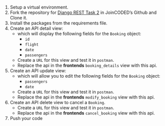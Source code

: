 1. Setup a virtual environment.
2. Fork the repository for [Django REST Task 2](https://github.com/JoinCODED/REST_task_01/) in JoinCODED’s Github and Clone it.
3. Install the packages from the requirements file.
4. Create an API detail view:
    * which will display the following fields for the `Booking` object:
      * `id`
      * `flight`
      * `date`
      * `passengers`
    * Create a `URL` for this view and test it in `postman`.
    * Replace the api in the **frontends** `booking_details` view with this api.
5. Create an API update view:
    * which will allow you to edit the following fields for the `Booking` object:
      * `passengers`
      * `date`
    * Create a `URL` for this view and test it in `postman`.
    * Replace the api in the **frontends** `modify_booking` view with this api.
6. Create an API delete view to cancel a `Booking`.
    * Create a `URL` for this view and test it in `postman`.
    * Replace the api in the **frontends** `cancel_booking` view with this api.
7. Push your code
